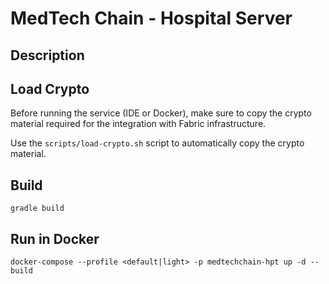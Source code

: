 # MedTech Chain - Hospital Server

## Description

## Load Crypto

Before running the service (IDE or Docker), make sure to copy the crypto 
material required for the integration with Fabric infrastructure.

Use the `scripts/load-crypto.sh` script to automatically copy the crypto material.

## Build
```shell
gradle build
```

## Run in Docker

```shell
docker-compose --profile <default|light> -p medtechchain-hpt up -d --build
```